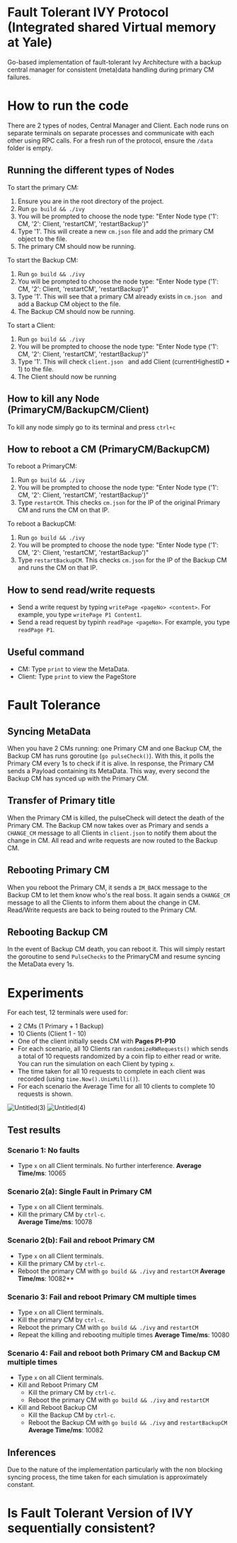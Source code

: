 # Fault Tolerant IVY Protocol (Integrated shared Virtual memory at Yale) 

Go-based implementation of fault-tolerant Ivy Architecture with a backup central manager for consistent (meta)data handling during primary CM failures.

# How to run the code
There are 2 types of nodes, Central Manager and Client. Each node runs on separate terminals on separate processes and communicate with each other using RPC calls. For a fresh run of the protocol, ensure the `/data` folder is empty.

## Running the different types of Nodes
To start the primary CM:
1. Ensure you are in the root directory of the project.
2. Run `go build && ./ivy`
3. You will be prompted to choose the node type: "Enter Node type ('1': CM, '2': Client, 'restartCM', 'restartBackup')"
4. Type '1'. This will create a new `cm.json` file and add the primary CM object to the file.
5. The primary CM should now be running.

To start the Backup CM:
1. Run `go build && ./ivy`
2. You will be prompted to choose the node type: "Enter Node type ('1': CM, '2': Client, 'restartCM', 'restartBackup')"
3. Type '1'. This will see that a primary CM already exists in `cm.json ` and add a Backup CM object to the file.
4. The Backup CM should now be running.

To start a Client:
1. Run `go build && ./ivy`
2. You will be prompted to choose the node type: "Enter Node type ('1': CM, '2': Client, 'restartCM', 'restartBackup')"
3. Type '1'. This will check `client.json ` and add Client (currentHighestID + 1) to the file.
4. The Client should now be running

## How to kill any Node (PrimaryCM/BackupCM/Client)
To kill any node simply go to its terminal and press `ctrl+c`

## How to reboot a CM (PrimaryCM/BackupCM)
To reboot a PrimaryCM:
1. Run `go build && ./ivy`
2. You will be prompted to choose the node type: "Enter Node type ('1': CM, '2': Client, 'restartCM', 'restartBackup')"
3. Type `restartCM`. This checks `cm.json` for the IP of the original Primary CM and runs the CM on that IP.

To reboot a BackupCM:
1. Run `go build && ./ivy`
2. You will be prompted to choose the node type: "Enter Node type ('1': CM, '2': Client, 'restartCM', 'restartBackup')"
3. Type `restartBackupCM`. This checks `cm.json` for the IP of the Backup CM and runs the CM on that IP.

## How to send read/write requests
- Send a write request by typing `writePage <pageNo> <content>`. For example, you type `writePage P1 Content1`.
- Send a read request by typinh  `readPage <pageNo>`. For example, you type `readPage P1`.

## Useful command
- CM: Type `print` to view the MetaData.
- Client: Type `print` to view the PageStore

# Fault Tolerance

## Syncing MetaData
When you have 2 CMs running: one Primary CM and one Backup CM, the Backup CM has runs goroutine (`go pulseCheck()`). With this, it polls the Primary CM every 1s to check if it is alive. In response, the Primary CM sends a Payload containing its MetaData. This way, every second the Backup CM has synced up with the Primary CM.

## Transfer of Primary title
When the Primary CM is killed, the pulseCheck will detect the death of the Primary CM. The Backup CM now takes over as Primary and sends a `CHANGE_CM` message to all Clients in `client.json` to notify them about the change in CM. All read and write requests are now routed to the Backup CM.

## Rebooting Primary CM
When you reboot the Primary CM, it sends a `IM_BACK` message to the Backup CM to let them know who's the real boss. It again sends a `CHANGE_CM` message to all the Clients to inform them about the change in CM. Read/Write requests are back to being routed to the Primary CM.

## Rebooting Backup CM
In the event of Backup CM death, you can reboot it. This will simply restart the goroutine to send `PulseChecks` to the PrimaryCM and resume syncing the MetaData every 1s.


# Experiments

For each test, 12 terminals were used for:
- 2 CMs (1 Primary + 1 Backup)
- 10 Clients (Client 1 - 10)
- One of the client initially seeds CM with **Pages P1-P10**
- For each scenario, all 10 Clients ran `randomizeRWRequests()` which sends a total of 10 requests randomized by a coin flip to either read or write. You can run the simulation on each Client by typing `x`.
- The time taken for all 10 requests to complete in each client was recorded (using `time.Now().UnixMilli()`).
- For each scenario the Average Time for all 10 clients to complete 10 requests is shown. 

![Untitled(3)](https://github.com/s4nat/ivy/assets/65476084/1732160e-8116-4d80-bd05-1bf313a2e40a)
![Untitled(4)](https://github.com/s4nat/ivy/assets/65476084/9ae0fae0-09a7-4e56-9d28-b585549eb73d)

## Test results
### Scenario 1: No faults
- Type `x` on all Client terminals. No further interference. 
**Average Time/ms**: 10065

### Scenario 2(a): Single Fault in Primary CM
- Type `x` on all Client terminals.
- Kill the primary CM by `ctrl-c`.  
**Average Time/ms**: 10078

### Scenario 2(b): Fail and reboot Primary CM
- Type `x` on all Client terminals.
- Kill the primary CM by `ctrl-c`.
- Reboot the primary CM with `go build && ./ivy` and `restartCM`
**Average Time/ms**: 10082**
  
### Scenario 3: Fail and reboot Primary CM multiple times
- Type `x` on all Client terminals.
- Kill the primary CM by `ctrl-c`.
- Reboot the primary CM with `go build && ./ivy` and `restartCM`
- Repeat the killing and rebooting multiple times
**Average Time/ms**: 10080
  
### Scenario 4: Fail and reboot both Primary CM and Backup CM multiple times
- Type `x` on all Client terminals.
- Kill and Reboot Primary CM
  - Kill the primary CM by `ctrl-c`.
  - Reboot the primary CM with `go build && ./ivy` and `restartCM`
- Kill and Reboot Backup CM
  - Kill the Backup CM by `ctrl-c`.
  - Reboot the Backup CM with `go build && ./ivy` and `restartBackupCM`
**Average Time/ms**: 10082


## Inferences
Due to the nature of the implementation particularly with the non blocking syncing process, the time taken for each simulation is approximately constant.

# Is Fault Tolerant Version of IVY sequentially consistent?
